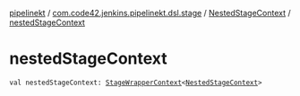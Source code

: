 [pipelinekt](../../index.md) / [com.code42.jenkins.pipelinekt.dsl.stage](../index.md) / [NestedStageContext](index.md) / [nestedStageContext](./nested-stage-context.md)

# nestedStageContext

`val nestedStageContext: `[`StageWrapperContext`](../-stage-wrapper-context/index.md)`<`[`NestedStageContext`](index.md)`>`